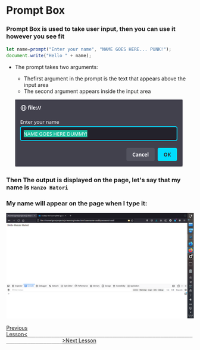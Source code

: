 # Prompt Box

### Prompt Box is used to take user input, then you can use it however you see fit

```javascript
let name=prompt("Enter your name", "NAME GOES HERE... PUNK!");
document.write("Hello " + name);
```
* The prompt takes two arguments:
    * Thefirst argument in the prompt is the text that appears above the input area
    * The second argument appears inside the input area

    ![Image of Prompt Box](./images/prompt.png)

### Then The output is displayed on the page, let's say that my name is `Hanzo Hatori`
### My name will appear on the page when I type it:


![Image of Prompt Box](./images/prompt-output.png)


[Previous Lesson<](./js-tutorials/08-document.write.md)`___________________________________________________________________________________`[>Next Lesson](./js-tutorials/10-getElementById.md)